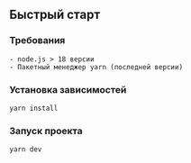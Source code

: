 ## Быстрый старт

### Требования

```
- node.js > 18 версии
- Пакетный менеджер yarn (последней версии)
```

### Установка зависимостей

```
yarn install
```

### Запуск проекта

```
yarn dev
```
